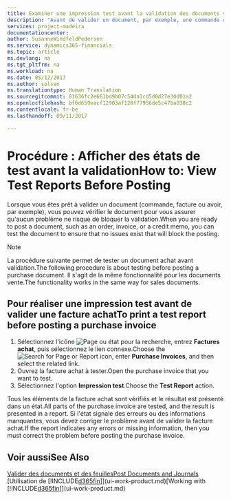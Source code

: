 ```yaml
---
title: Examiner une impression test avant la validation des documents vente ou achat | Microsoft Docs
description: "Avant de valider un document, par exemple, une commande ou un avoir, vous pouvez l'imprimer et le passer en revue pour vérifier les erreurs possibles susceptibles de bloquer la validation."
services: project-madeira
documentationcenter: 
author: SusanneWindfeldPedersen
ms.service: dynamics365-financials
ms.topic: article
ms.devlang: na
ms.tgt_pltfrm: na
ms.workload: na
ms.date: 05/12/2017
ms.author: solsen
ms.translationtype: Human Translation
ms.sourcegitcommit: 81636fc2e661bd9b07c54da1cd5d0d27e30d01a2
ms.openlocfilehash: bf6d659eacf12903af128f77956de5c47ba038c2
ms.contentlocale: fr-be
ms.lasthandoff: 09/11/2017

---
```

# <a name="how-to-view-test-reports-before-posting"></a><span data-ttu-id="f0f62-103">Procédure : Afficher des états de test avant la validation</span><span class="sxs-lookup"><span data-stu-id="f0f62-103">How to: View Test Reports Before Posting</span></span>
<span data-ttu-id="f0f62-104">Lorsque vous êtes prêt à valider un document (commande, facture ou avoir, par exemple), vous pouvez vérifier le document pour vous assurer qu'aucun problème ne risque de bloquer la validation.</span><span class="sxs-lookup"><span data-stu-id="f0f62-104">When you are ready to post a document, such as an order, invoice, or a credit memo, you can test the document to ensure that no issues exist that will block the posting.</span></span>

> [!NOTE]  
>   <span data-ttu-id="f0f62-105">La procédure suivante permet de tester un document achat avant validation.</span><span class="sxs-lookup"><span data-stu-id="f0f62-105">The following procedure is about testing before posting a purchase document.</span></span> <span data-ttu-id="f0f62-106">Il s'agit de la même fonctionnalité pour les documents vente.</span><span class="sxs-lookup"><span data-stu-id="f0f62-106">The functionality works in the same way for sales documents.</span></span>

## <a name="to-print-a-test-report-before-posting-a-purchase-invoice"></a><span data-ttu-id="f0f62-107">Pour réaliser une impression test avant de valider une facture achat</span><span class="sxs-lookup"><span data-stu-id="f0f62-107">To print a test report before posting a purchase invoice</span></span>
1. <span data-ttu-id="f0f62-108">Sélectionnez l'icône ![Page ou état pour la recherche](media/ui-search/search_small.png "icône Page ou état pour la recherche"), entrez **Factures achat**, puis sélectionnez le lien connexe.</span><span class="sxs-lookup"><span data-stu-id="f0f62-108">Choose the ![Search for Page or Report](media/ui-search/search_small.png "Search for Page or Report icon") icon, enter **Purchase Invoices**, and then select the related link.</span></span>
2. <span data-ttu-id="f0f62-109">Ouvrez la facture achat à tester.</span><span class="sxs-lookup"><span data-stu-id="f0f62-109">Open the purchase invoice that you want to test.</span></span>
3. <span data-ttu-id="f0f62-110">Sélectionnez l'option **Impression test**.</span><span class="sxs-lookup"><span data-stu-id="f0f62-110">Choose the **Test Report** action.</span></span>  

<span data-ttu-id="f0f62-111">Tous les éléments de la facture achat sont vérifiés et le résultat est présenté dans un état.</span><span class="sxs-lookup"><span data-stu-id="f0f62-111">All parts of the purchase invoice are tested, and the result is presented in a report.</span></span> <span data-ttu-id="f0f62-112">Si l'état signale des erreurs ou des informations manquantes, vous devez corriger le problème avant de valider la facture achat.</span><span class="sxs-lookup"><span data-stu-id="f0f62-112">If the report indicates any errors or missing information, then you must correct the problem before posting the purchase invoice.</span></span>

## <a name="see-also"></a><span data-ttu-id="f0f62-113">Voir aussi</span><span class="sxs-lookup"><span data-stu-id="f0f62-113">See Also</span></span>
[<span data-ttu-id="f0f62-114">Valider des documents et des feuilles</span><span class="sxs-lookup"><span data-stu-id="f0f62-114">Post Documents and Journals</span></span>](ui-post-documents-journals.md)  
<span data-ttu-id="f0f62-115">[Utilisation de [!INCLUDE[d365fin](includes/d365fin_md.md)]](ui-work-product.md)</span><span class="sxs-lookup"><span data-stu-id="f0f62-115">[Working with [!INCLUDE[d365fin](includes/d365fin_md.md)]](ui-work-product.md)</span></span>


